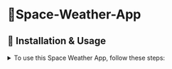# 🌌Space-Weather-App


## 🔧 Installation & Usage
<details> 
<summary>To use this Space Weather App, follow these steps:</summary>

### 1️⃣ Clone the repository:
`git clone https://github.com/BambiCPT/Space-Weather-API.git` \
`cd Space-Weather-API`

### 2️⃣ Install dependencies:
`pip install -r requirements.txt`

### 3️⃣ Run db migration:
`python db/migration.py`
Run this once when you have made the project for the first time. It can also be run when the database is broken. WARNING: if run and a database already exists under the Env DB name. It will drop and recreate the database.

### 3️4️⃣ Run the script:
`python main.py` \
(Modify as needed based on how your project runs.)
</details>

